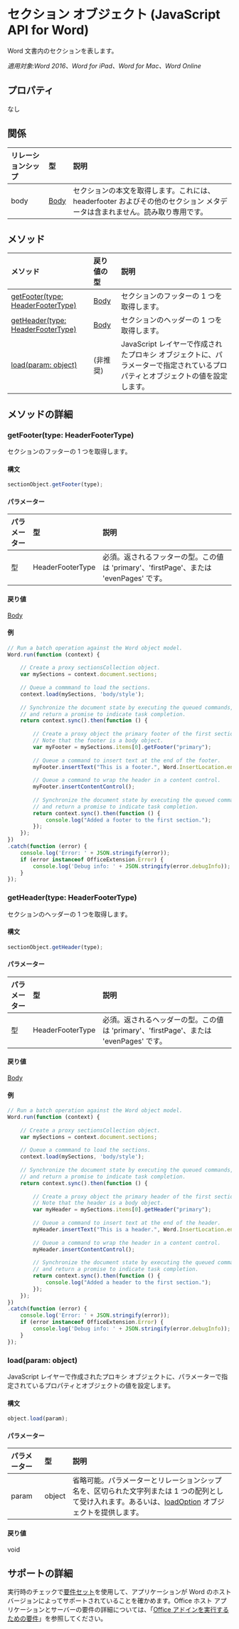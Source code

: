 # <a name="section-object-(javascript-api-for-word)"></a>セクション オブジェクト (JavaScript API for Word)

Word 文書内のセクションを表します。

_適用対象:Word 2016、Word for iPad、Word for Mac、Word Online_

## <a name="properties"></a>プロパティ
なし

## <a name="relationships"></a>関係
| リレーションシップ | 型   |説明|
|:---------------|:--------|:----------|
|body|[Body](body.md)|セクションの本文を取得します。これには、headerfooter およびその他のセクション メタデータは含まれません。読み取り専用です。|

## <a name="methods"></a>メソッド

| メソッド           | 戻り値の型    |説明|
|:---------------|:--------|:----------|
|[getFooter(type: HeaderFooterType)](#getfootertype-headerfootertype)|[Body](body.md)|セクションのフッターの 1 つを取得します。|
|[getHeader(type: HeaderFooterType)](#getheadertype-headerfootertype)|[Body](body.md)|セクションのヘッダーの 1 つを取得します。|
|[load(param: object)](#loadparam-object)|(非推奨)|JavaScript レイヤーで作成されたプロキシ オブジェクトに、パラメーターで指定されているプロパティとオブジェクトの値を設定します。|

## <a name="method-details"></a>メソッドの詳細

### <a name="getfooter(type:-headerfootertype)"></a>getFooter(type: HeaderFooterType)
セクションのフッターの 1 つを取得します。

#### <a name="syntax"></a>構文
```js
sectionObject.getFooter(type);
```

#### <a name="parameters"></a>パラメーター
| パラメーター    | 型   |説明|
|:---------------|:--------|:----------|
|型|HeaderFooterType|必須。返されるフッターの型。この値は 'primary'、'firstPage'、または 'evenPages' です。|

#### <a name="returns"></a>戻り値
[Body](body.md)

#### <a name="examples"></a>例
```js
// Run a batch operation against the Word object model.
Word.run(function (context) {
    
    // Create a proxy sectionsCollection object.
    var mySections = context.document.sections;
    
    // Queue a commmand to load the sections.
    context.load(mySections, 'body/style');
    
    // Synchronize the document state by executing the queued commands, 
    // and return a promise to indicate task completion.
    return context.sync().then(function () {
        
        // Create a proxy object the primary footer of the first section. 
        // Note that the footer is a body object.
        var myFooter = mySections.items[0].getFooter("primary");
        
        // Queue a command to insert text at the end of the footer.
        myFooter.insertText("This is a footer.", Word.InsertLocation.end);
        
        // Queue a command to wrap the header in a content control.
        myFooter.insertContentControl();
                              
        // Synchronize the document state by executing the queued commands, 
        // and return a promise to indicate task completion.
        return context.sync().then(function () {
            console.log("Added a footer to the first section.");
        });                    
    });  
})
.catch(function (error) {
    console.log('Error: ' + JSON.stringify(error));
    if (error instanceof OfficeExtension.Error) {
        console.log('Debug info: ' + JSON.stringify(error.debugInfo));
    }
});
```
### <a name="getheader(type:-headerfootertype)"></a>getHeader(type: HeaderFooterType)
セクションのヘッダーの 1 つを取得します。

#### <a name="syntax"></a>構文
```js
sectionObject.getHeader(type);
```

#### <a name="parameters"></a>パラメーター
| パラメーター    | 型   |説明|
|:---------------|:--------|:----------|
|型|HeaderFooterType|必須。返されるヘッダーの型。この値は 'primary'、'firstPage'、または 'evenPages' です。|

#### <a name="returns"></a>戻り値
[Body](body.md)

#### <a name="examples"></a>例
```js
// Run a batch operation against the Word object model.
Word.run(function (context) {
    
    // Create a proxy sectionsCollection object.
    var mySections = context.document.sections;
    
    // Queue a commmand to load the sections.
    context.load(mySections, 'body/style');
    
    // Synchronize the document state by executing the queued commands, 
    // and return a promise to indicate task completion.
    return context.sync().then(function () {
        
        // Create a proxy object the primary header of the first section. 
        // Note that the header is a body object.
        var myHeader = mySections.items[0].getHeader("primary");
        
        // Queue a command to insert text at the end of the header.
        myHeader.insertText("This is a header.", Word.InsertLocation.end);
        
        // Queue a command to wrap the header in a content control.
        myHeader.insertContentControl();
                              
        // Synchronize the document state by executing the queued commands, 
        // and return a promise to indicate task completion.
        return context.sync().then(function () {
            console.log("Added a header to the first section.");
        });                    
    });  
})
.catch(function (error) {
    console.log('Error: ' + JSON.stringify(error));
    if (error instanceof OfficeExtension.Error) {
        console.log('Debug info: ' + JSON.stringify(error.debugInfo));
    }
});
```

### <a name="load(param:-object)"></a>load(param: object)
JavaScript レイヤーで作成されたプロキシ オブジェクトに、パラメーターで指定されているプロパティとオブジェクトの値を設定します。

#### <a name="syntax"></a>構文
```js
object.load(param);
```

#### <a name="parameters"></a>パラメーター
| パラメーター    | 型   |説明|
|:---------------|:--------|:----------|
|param|object|省略可能。パラメーターとリレーションシップ名を、区切られた文字列または 1 つの配列として受け入れます。あるいは、[loadOption](loadoption.md) オブジェクトを提供します。|

#### <a name="returns"></a>戻り値
void

## <a name="support-details"></a>サポートの詳細
実行時のチェックで[要件セット](../office-add-in-requirement-sets.md)を使用して、アプリケーションが Word のホスト バージョンによってサポートされていることを確かめます。Office ホスト アプリケーションとサーバーの要件の詳細については、「[Office アドインを実行するための要件](../../docs/overview/requirements-for-running-office-add-ins.md)」を参照してください。
